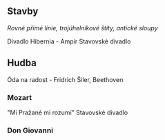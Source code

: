 


## Stavby
<i>Rovné přímé linie, trojúhelníkové štíty, antické sloupy</i>



Divadlo Hibernia - Ampír
Stavovské divadlo



## Hudba

Óda na radost - Fridrich Šiler, Beethoven


### Mozart
"Mí Pražané mi rozumí"
Stavovské divadlo

### Don Giovanni